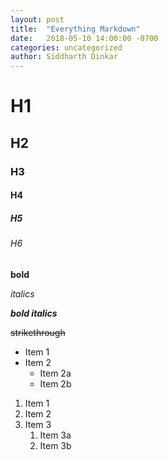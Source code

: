 ```yaml
---
layout: post
title:  "Everything Markdown"
date:   2018-05-10 14:00:00 -0700
categories: uncategorized
author: Siddharth Dinkar
---
```



# H1
## H2
### H3
#### H4
##### H5
###### H6
**bold**

*italics*

***bold italics***

~~strikethrough~~




* Item 1
* Item 2
  * Item 2a
  * Item 2b
1. Item 1
1. Item 2
1. Item 3
   1. Item 3a
   1. Item 3b
